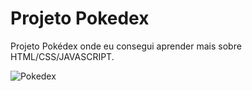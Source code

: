 # Projeto Pokedex 

Projeto Pokédex onde eu consegui aprender mais sobre HTML/CSS/JAVASCRIPT.

![Pokedex](https://user-images.githubusercontent.com/80294932/160181998-e920e732-de47-4b9e-80f4-f9d34ca96f56.gif)
